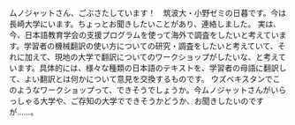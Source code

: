 ムノジャットさん、ごぶさたしています！　筑波大・小野ゼミの日暮です。今は長崎大学にいます。ちょっとお聞きしたいことがあり、連絡しました。
実は、今、日本語教育学会の支援プログラムを使って海外で調査をしたいと考えています。学習者の機械翻訳の使い方についての研究・調査をしたいと考えていて、それに加えて、現地の大学で翻訳についてのワークショップがしたいな、と考えています。具体的には、様々な種類の日本語のテキストを、学習者の母語に翻訳して、よい翻訳とは何かについて意見を交換するものです。
ウズベキスタンでこのようなワークショップって、できそうでしょうか。今ムノジャットさんがいらっしゃる大学や、ご存知の大学でできそうかどうか、お聞きしたいのですが……。